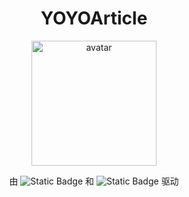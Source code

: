 <h1 align="center">YOYOArticle</h1>
<p align="center">
  <img src="https://cdn.jsdelivr.net/gh/YOYOYOAKE/image-hosting//avatar-round.png" width="200px" alt="avatar">
</p>
<p align="center">
  由 <img alt="Static Badge" src="https://img.shields.io/badge/VuePress-2.0.0--rc.18-3eaf7c">
  和 <img alt="Static Badge" src="https://img.shields.io/badge/vuepress--theme--plume-1.0.0--rc.119-5086a1">
  驱动
</p>